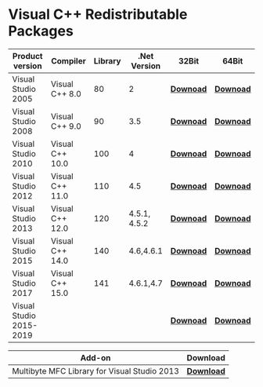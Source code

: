 # Visual C++ Redistributable Packages

|  Product version   |    Compiler     | Library | .Net Version | 32Bit | 64Bit |
|--------------------|-----------------|---------|--------------|-------|-------|
| Visual Studio 2005 | Visual C++ 8.0  |      80 | 2            | **[Downoad](https://github.com/Mandar-Shinde/vcredist/releases/download/1.0.0/vcredist_x86_80_VS2005.exe)**     | **[Downoad](https://github.com/Mandar-Shinde/vcredist/releases/download/1.0.0/vcredist_x64_80_VS2005.exe)**     |
| Visual Studio 2008 | Visual C++ 9.0  |      90 | 3.5          | **[Downoad](https://github.com/Mandar-Shinde/vcredist/releases/download/1.0.0/vcredist_x86_90_VS2008.exe)**     | **[Downoad](https://github.com/Mandar-Shinde/vcredist/releases/download/1.0.0/vcredist_x64_90_VS2008.exe)**     |
| Visual Studio 2010 | Visual C++ 10.0 |     100 | 4            | **[Downoad](https://github.com/Mandar-Shinde/vcredist/releases/download/1.0.0/vcredist_x86_100_VS2010.exe)**     | **[Downoad](https://github.com/Mandar-Shinde/vcredist/releases/download/1.0.0/vcredist_x64_100_VS2010.exe)**     |
| Visual Studio 2012 | Visual C++ 11.0 |     110 | 4.5          | **[Downoad](https://github.com/Mandar-Shinde/vcredist/releases/download/1.0.0/vcredist_x86_110_VS2012.exe)**     | **[Downoad](https://github.com/Mandar-Shinde/vcredist/releases/download/1.0.0/vcredist_x64_110_VS2012.exe)**     |
| Visual Studio 2013 | Visual C++ 12.0 |     120 | 4.5.1, 4.5.2 | **[Downoad](https://github.com/Mandar-Shinde/vcredist/releases/download/1.0.0/vcredist_x86_120_VC2013.exe)**     | **[Downoad](https://github.com/Mandar-Shinde/vcredist/releases/download/1.0.0/vcredist_x64_120_VS2013.exe)**     |
| Visual Studio 2015 | Visual C++ 14.0 |     140 | 4.6,4.6.1    | **[Downoad](https://github.com/Mandar-Shinde/vcredist/releases/download/1.0.0/vcredist_x86_130_VS2015.exe)**     | **[Downoad](https://github.com/Mandar-Shinde/vcredist/releases/download/1.0.0/vcredist_x64_130_VS2015.exe)**     |
| Visual Studio 2017 | Visual C++ 15.0 |     141 | 4.6.1,4.7    | **[Downoad](https://github.com/Mandar-Shinde/vcredist/releases/download/1.0.0/vcredist_x86_140_VS2017.exe)**     | **[Downoad](https://github.com/Mandar-Shinde/vcredist/releases/download/1.0.0/vcredist_x64_140_VS2017.exe)**     |
| Visual Studio 2015-2019 |  |     |    |                          **[Downoad](https://github.com/Mandar-Shinde/vcredist/releases/download/1.0.0/vcredist_x86_2015-2019.exe)**     | **[Downoad](https://github.com/Mandar-Shinde/vcredist/releases/download/1.0.0/vcredist_x64_2015-2019.exe)**     |

 


| Add-on  | Download |
|-------|-------|
|Multibyte MFC Library for Visual Studio 2013 | [**Download**](https://www.microsoft.com/en-in/download/details.aspx?id=40770)|
